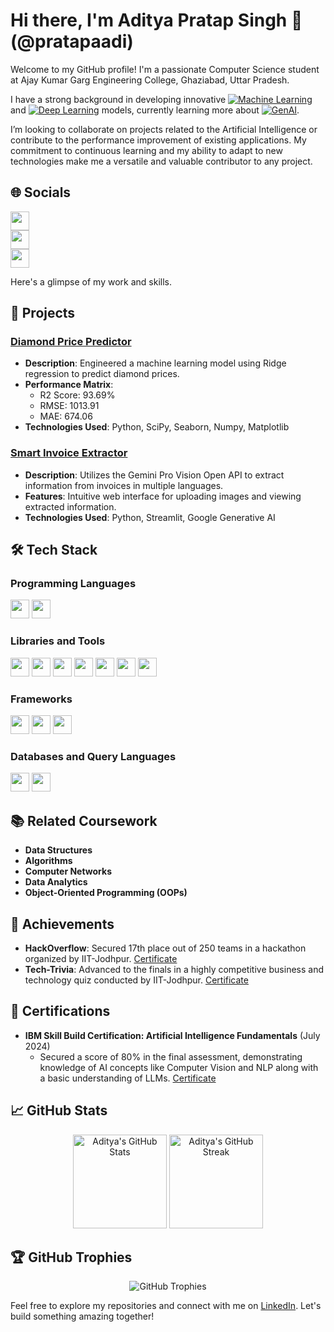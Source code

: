 # Hi there, I'm Aditya Pratap Singh 👋(@pratapaadi)

Welcome to my GitHub profile! 
I'm a passionate Computer Science student at Ajay Kumar Garg Engineering College, Ghaziabad, Uttar Pradesh. 

I have a strong background in developing innovative [![Machine Learning](https://img.shields.io/badge/-Machine%20Learning-blue)](https://github.com/pratapaadi) and  [![Deep Learning](https://img.shields.io/badge/-Deep%20Learning-orange)](https://github.com/pratapaadi) models, currently learning more about [![GenAI](https://img.shields.io/badge/-GenAI-green)](https://github.com/pratapaadi).

I’m looking to collaborate on projects related to the Artificial Intelligence or contribute to the performance improvement of existing applications. My commitment to continuous learning and my ability to adapt to new technologies make me a versatile and valuable contributor to any project.



## 🌐 Socials

<div align="left">
  <a href="mailto:pratap.aditya2712@gmail.com" target="_blank">
    <img src="https://img.shields.io/badge/Email-pratap.aditya2712@gmail.com-red?style=for-the-badge&logo=gmail" height="30" />
  </a><br>
  <a href="https://github.com/pratapaadi" target="_blank">
    <img src="https://img.shields.io/badge/GitHub-pratapaadi-181717?style=for-the-badge&logo=github" height="30" />
  </a><br>
  <a href="http://www.linkedin.com/in/aditya-pratap-singh-6a35aa22b" target="_blank">
    <img src="https://img.shields.io/badge/LinkedIn-Connect-blue?style=for-the-badge&logo=linkedin" height="30" />
  </a>
</div>


Here's a glimpse of my work and skills.


## 🚀 Projects

### [Diamond Price Predictor](https://github.com/pratapaadi/DiamondPriceML)
- **Description**: Engineered a machine learning model using Ridge regression to predict diamond prices.
- **Performance Matrix**: 
  - R2 Score: 93.69%
  - RMSE: 1013.91
  - MAE: 674.06
- **Technologies Used**: Python, SciPy, Seaborn, Numpy, Matplotlib

### [Smart Invoice Extractor](https://github.com/pratapaadi/Smart_Invoice_Extractor/tree/master)
- **Description**: Utilizes the Gemini Pro Vision Open API to extract information from invoices in multiple languages.
- **Features**: Intuitive web interface for uploading images and viewing extracted information.
- **Technologies Used**: Python, Streamlit, Google Generative AI 

## 🛠️ Tech Stack

### Programming Languages
<div align="left">
  <img src="https://img.shields.io/badge/C/C++-00599C?style=for-the-badge&logo=c&logoColor=white" height="30" />
  <img src="https://img.shields.io/badge/Python-3776AB?style=for-the-badge&logo=python&logoColor=white" height="30" />
</div>

### Libraries and Tools
<div align="left">
  <img src="https://img.shields.io/badge/SciPy-8CAAE6?style=for-the-badge&logo=scipy&logoColor=white" height="30" />
  <img src="https://img.shields.io/badge/Seaborn-3776AB?style=for-the-badge&logo=python&logoColor=white" height="30" />
  <img src="https://img.shields.io/badge/NumPy-013243?style=for-the-badge&logo=numpy&logoColor=white" height="30" />
  <img src="https://img.shields.io/badge/Matplotlib-3776AB?style=for-the-badge&logo=python&logoColor=white" height="30" />
  <img src="https://img.shields.io/badge/OpenCV-5C3EE8?style=for-the-badge&logo=opencv&logoColor=white" height="30" />
  <img src="https://img.shields.io/badge/Streamlit-FF4B4B?style=for-the-badge&logo=streamlit&logoColor=white" height="30" />
  <img src="https://img.shields.io/badge/Git-F05032?style=for-the-badge&logo=git&logoColor=white" height="30" />
</div>

### Frameworks
<div align="left">
  <img src="https://img.shields.io/badge/TensorFlow-FF6F00?style=for-the-badge&logo=tensorflow&logoColor=white" height="30" />
  <img src="https://img.shields.io/badge/PyTorch-EE4C2C?style=for-the-badge&logo=pytorch&logoColor=white" height="30" />
  <img src="https://img.shields.io/badge/Flask-000000?style=for-the-badge&logo=flask&logoColor=white" height="30" />
</div>

### Databases and Query Languages
<div align="left">
  <img src="https://img.shields.io/badge/SQL-4479A1?style=for-the-badge&logo=sql&logoColor=white" height="30" />
  <img src="https://img.shields.io/badge/MongoDB-47A248?style=for-the-badge&logo=mongodb&logoColor=white" height="30" />
</div>

## 📚 Related Coursework
- **Data Structures**
- **Algorithms**
- **Computer Networks**
- **Data Analytics**
- **Object-Oriented Programming (OOPs)**

## 🌟 Achievements
- **HackOverflow**: Secured 17th place out of 250 teams in a hackathon organized by IIT-Jodhpur. [Certificate](https://drive.google.com/file/d/1-kQ1u9b2Li2XDexfPlVhJcnsEomB_w_j/view?usp=sharing)
- **Tech-Trivia**: Advanced to the finals in a highly competitive business and technology quiz conducted by IIT-Jodhpur. [Certificate](https://drive.google.com/file/d/1mT8u1WKSso5iev058eDQpx6UQ84r2IeK/view?usp=sharing)

## 📜 Certifications
- **IBM Skill Build Certification: Artificial Intelligence Fundamentals** (July 2024)
  - Secured a score of 80% in the final assessment, demonstrating knowledge of AI concepts like Computer Vision and NLP along with a basic understanding of LLMs. [Certificate](https://www.credly.com/badges/13ba0470-eaa8-44f3-abea-76d385f25381/public_url)



## 📈 GitHub Stats
<div align="center">
  <img src="https://github-readme-stats.vercel.app/api?username=pratapaadi&show_icons=true&theme=radical" alt="Aditya's GitHub Stats" height="150" />
  <img src="https://github-readme-streak-stats.herokuapp.com/?user=pratapaadi&theme=radical" alt="Aditya's GitHub Streak" height="150" />
</div>

## 🏆 GitHub Trophies
<div align="center">
  <img src="https://github-profile-trophy.vercel.app/?username=pratapaadi&theme=onedark" alt="GitHub Trophies" />
</div>

Feel free to explore my repositories and connect with me on [LinkedIn](http://www.linkedin.com/in/aditya-pratap-singh-6a35aa22b). Let's build something amazing together!
